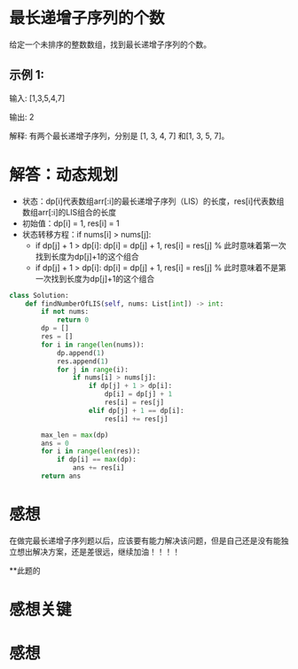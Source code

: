 # 最长递增子序列的个数

给定一个未排序的整数数组，找到最长递增子序列的个数。

## 示例 1:

输入: [1,3,5,4,7]

输出: 2

解释: 有两个最长递增子序列，分别是 [1, 3, 4, 7] 和[1, 3, 5, 7]。

# 解答：动态规划

* 状态：dp[i]代表数组arr[:i]的最长递增子序列（LIS）的长度，res[i]代表数组数组arr[:i]的LIS组合的长度
* 初始值：dp[i] = 1, res[i] = 1
* 状态转移方程：if nums[i] > nums[j]: 
  * if dp[j] + 1 > dp[i]: dp[i] = dp[j] + 1, res[i] = res[j]  % 此时意味着第一次找到长度为dp[j]+1的这个组合
  * if dp[j] + 1 > dp[i]: dp[i] = dp[j] + 1, res[i] = res[j]  % 此时意味着不是第一次找到长度为dp[j]+1的这个组合
  
```python
class Solution:
    def findNumberOfLIS(self, nums: List[int]) -> int:
        if not nums:
            return 0
        dp = []
        res = []
        for i in range(len(nums)):
            dp.append(1)
            res.append(1)
            for j in range(i):
                if nums[i] > nums[j]:
                    if dp[j] + 1 > dp[i]:
                        dp[i] = dp[j] + 1
                        res[i] = res[j]
                    elif dp[j] + 1 == dp[i]:
                        res[i] += res[j]

        max_len = max(dp)
        ans = 0
        for i in range(len(res)):
            if dp[i] == max(dp):
                ans += res[i]
        return ans
```
 # 感想
 
 在做完最长递增子序列题以后，应该要有能力解决该问题，但是自己还是没有能独立想出解决方案，还是差很远，继续加油！！！！
 
 **此题的

 # 感想关键
 # 感想
